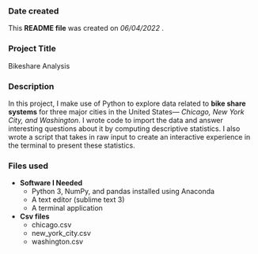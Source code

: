 ### Date created
This **README file** was created on  *06/04/2022* .

### Project Title
Bikeshare Analysis

### Description
In this project, I make use of Python to explore data related to **bike share systems** for three major cities in the United States— _Chicago, New York City, and Washington_. I wrote code to import the data and answer interesting questions about it by computing descriptive statistics. I also wrote a script that takes in raw input to create an interactive experience in the terminal to present these statistics.

### Files used
* **Software I Needed**
	- Python 3, NumPy, and pandas installed using Anaconda
	- A text editor (sublime text 3)
	- A terminal application
* **Csv files**
	- chicago.csv
	- new_york_city.csv
	- washington.csv



